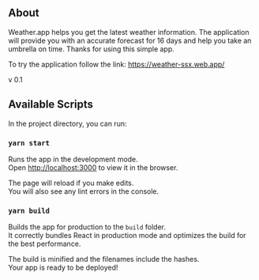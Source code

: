 ## About

Weather.app helps you get the latest weather information. The application will provide you with an accurate forecast for 16 days and help you take an umbrella on time. Thanks for using this simple app.

To try the application follow the link: https://weather-ssx.web.app/ 

v 0.1

## Available Scripts

In the project directory, you can run:

### `yarn start`

Runs the app in the development mode.\
Open [http://localhost:3000](http://localhost:3000) to view it in the browser.

The page will reload if you make edits.\
You will also see any lint errors in the console.

### `yarn build`

Builds the app for production to the `build` folder.\
It correctly bundles React in production mode and optimizes the build for the best performance.

The build is minified and the filenames include the hashes.\
Your app is ready to be deployed!